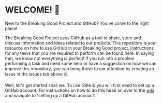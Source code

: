 # WELCOME! :wave:

New to the Breaking Good Project and GitHub? You've come to the right place!

The Breaking Good Project uses GitHub as a tool to share, store and discuss information and ideas related to our projects. This repository is your resource on how to use GitHub in your Breaking Good project. Instructions for any tasks that you are required to perform can be found here. In saying that, we know not everything is perfect! If you run into a problem performing a task and need some help or have a suggestion on how we can improve this repository, you can bring these to our attention by creating an issue in the issues tab above :point_up:.

Well, let's get started shall we. To use GitHub you will first need to set up a GitHub account. For instructions on how to do this head on over to the [wiki](https://github.com/kym834/GitHub-How-To-Guide/wiki) and navigate to 'setting up a GitHub account'. 

